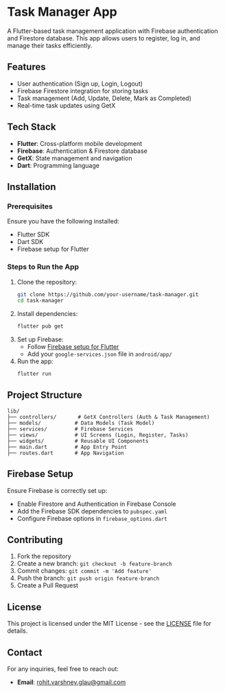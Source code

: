 # Task Manager App

A Flutter-based task management application with Firebase authentication and Firestore database. This app allows users to register, log in, and manage their tasks efficiently.

## Features
- User authentication (Sign up, Login, Logout)
- Firebase Firestore integration for storing tasks
- Task management (Add, Update, Delete, Mark as Completed)
- Real-time task updates using GetX

## Tech Stack
- **Flutter**: Cross-platform mobile development
- **Firebase**: Authentication & Firestore database
- **GetX**: State management and navigation
- **Dart**: Programming language

## Installation

### Prerequisites
Ensure you have the following installed:
- Flutter SDK
- Dart SDK
- Firebase setup for Flutter

### Steps to Run the App
1. Clone the repository:
   ```sh
   git clone https://github.com/your-username/task-manager.git
   cd task-manager
   ```
2. Install dependencies:
   ```sh
   flutter pub get
   ```
3. Set up Firebase:
   - Follow [Firebase setup for Flutter](https://firebase.flutter.dev/docs/overview/)
   - Add your `google-services.json` file in `android/app/`
4. Run the app:
   ```sh
   flutter run
   ```

## Project Structure
```
lib/
├── controllers/       # GetX Controllers (Auth & Task Management)
├── models/           # Data Models (Task Model)
├── services/         # Firebase Services
├── views/            # UI Screens (Login, Register, Tasks)
├── widgets/          # Reusable UI Components
├── main.dart         # App Entry Point
├── routes.dart       # App Navigation
```

## Firebase Setup
Ensure Firebase is correctly set up:
- Enable Firestore and Authentication in Firebase Console
- Add the Firebase SDK dependencies to `pubspec.yaml`
- Configure Firebase options in `firebase_options.dart`

## Contributing
1. Fork the repository
2. Create a new branch: `git checkout -b feature-branch`
3. Commit changes: `git commit -m 'Add feature'`
4. Push the branch: `git push origin feature-branch`
5. Create a Pull Request

## License
This project is licensed under the MIT License - see the [LICENSE](LICENSE) file for details.

## Contact
For any inquiries, feel free to reach out:
- **Email**: rohit.varshney.glau@gmail.com
